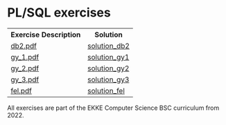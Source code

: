 # PL/SQL exercises

<table>
        <tr>
            <th>Exercise Description</th>
            <th>Solution</th>
        </tr>
        <tr>
            <td>
                <a target="_blank" href="https://github.com/CoGn151oN/plsql_exercises/blob/main/Docs/db2.pdf">db2.pdf</a>
            </td>
            <td>
                <a href="https://github.com/CoGn151oN/plsql_exercises/blob/f02f5176ef13f138d114532822f4480de3aac73b/Solutions/solution_db2.sql">solution_db2</a>
            </td>
        </tr>
        <tr>
            <td>
                <a href="https://github.com/CoGn151oN/plsql_exercises/blob/2c526578cf026661afbba97b13d05793058ee131/Docs/gy_1.pdf">gy_1.pdf</a>
            </td>
            <td>
                <a href="https://github.com/CoGn151oN/plsql_exercises/blob/8e38ddebdc48563430c02c00eacf3d1928b1e7fd/Solutions/solution_gy1.sql" target="_blank">solution_gy1</a>
            </td>
        </tr>
        <tr>
            <td>
                <a href="https://github.com/CoGn151oN/plsql_exercises/blob/2c526578cf026661afbba97b13d05793058ee131/Docs/gy_2.pdf" target="_blank">gy_2.pdf</a>
            </td>
            <td>
                <a href="https://github.com/CoGn151oN/plsql_exercises/blob/45e47f6b86eb85554bc1261fd070faf5dbd08f8f/Solutions/solution_gy2.sql" target="_blank">solution_gy2</a>
            </td>
        </tr>
            <tr>
            <td>
                <a href="https://github.com/CoGn151oN/plsql_exercises/blob/2c526578cf026661afbba97b13d05793058ee131/Docs/gy_3.pdf" target="_blank">gy_3.pdf</a>
            </td>
            <td>
                <a href="https://github.com/CoGn151oN/plsql_exercises/blob/122872bc3d8c04c059f8ad4b0f99d6cbdd684205/Solutions/solution_gy3.sql" target="_blank">solution_gy3</a>
            </td>
        </tr>
            <tr>
            <td>
                <a href="https://github.com/CoGn151oN/plsql_exercises/blob/2c526578cf026661afbba97b13d05793058ee131/Docs/fel.pdf" target="_blank">fel.pdf</a>
            </td>
            <td>
                <a href="https://github.com/CoGn151oN/plsql_exercises/blob/12eac55ddd1fbc30f90aa4f99e04aab0ef9f8540/Solutions/solution_fel.sql" target="_blank">solution_fel</a>
            </td>
        </tr>
    </table>


All exercises are part of the EKKE Computer Science BSC curriculum from 2022.
